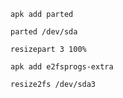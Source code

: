 ```
apk add parted
```

```
parted /dev/sda
```

```
resizepart 3 100%
```

```
apk add e2fsprogs-extra
```

```
resize2fs /dev/sda3
```